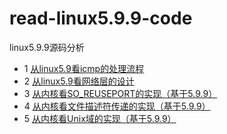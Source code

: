 # read-linux5.9.9-code
linux5.9.9源码分析

* 1 [从linux5.9看icmp的处理流程](https://zhuanlan.zhihu.com/p/370062771)
* 2 [从linux5.9看网络层的设计](https://zhuanlan.zhihu.com/p/369460776)
* 3 [从内核看SO_REUSEPORT的实现（基于5.9.9）](https://zhuanlan.zhihu.com/p/380461954)
* 4 [从内核看文件描述符传递的实现（基于5.9.9）](https://zhuanlan.zhihu.com/p/381683155)
* 5 [从内核看Unix域的实现（基于5.9.9）](https://zhuanlan.zhihu.com/p/382014871)
